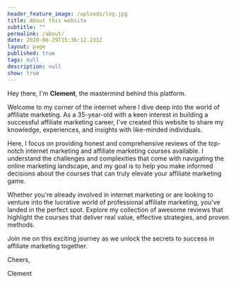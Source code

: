 ```yaml
---
header_feature_image: /uploads/log.jpg
title: About this website
subtitle: ""
permalink: /about/
date: 2020-06-29T15:36:12.231Z
layout: page
published: true
tags: null
description: null
show: true
---
```



Hey there, I'm **Clement**, the mastermind behind this platform.

Welcome to my corner of the internet where I dive deep into the world of affiliate marketing. As a 35-year-old with a keen interest in building a successful affiliate marketing career, I've created this website to share my knowledge, experiences, and insights with like-minded individuals.

Here, I focus on providing honest and comprehensive reviews of the top-notch internet marketing and affiliate marketing courses available. I understand the challenges and complexities that come with navigating the online marketing landscape, and my goal is to help you make informed decisions about the courses that can truly elevate your affiliate marketing game.

Whether you're already involved in internet marketing or are looking to venture into the lucrative world of professional affiliate marketing, you've landed in the perfect spot. Explore my collection of awesome reviews that highlight the courses that deliver real value, effective strategies, and proven methods.

Join me on this exciting journey as we unlock the secrets to success in affiliate marketing together.

Cheers,

Clement